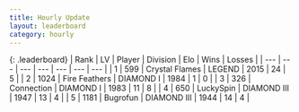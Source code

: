 ```yaml
---
title: Hourly Update
layout: leaderboard
category: hourly
---
```


{: .leaderboard}
| Rank | LV | Player | Division | Elo | Wins | Losses |
| --- | --- | --- | --- | --- | --- | --- |
| <span data-change="0">1</span> | 599 | <span title="ID: 163201">Crystal Flames</span> | LEGEND | <span data-change="0">2015</span> | <span data-change="0">24</span> | <span data-change="0">5</span> |
| <span data-change="0">2</span> | 1024 | <span title="ID: 357425">Fire Feathers</span> | DIAMOND I | <span data-change="0">1984</span> | <span data-change="0">1</span> | <span data-change="0">0</span> |
| <span data-change="0">3</span> | 326 | <span title="ID: 539711">Connection</span> | DIAMOND I | <span data-change="0">1983</span> | <span data-change="0">11</span> | <span data-change="0">8</span> |
| <span data-change="0">4</span> | 650 | <span title="ID: 498412">LuckySpin</span> | DIAMOND III | <span data-change="0">1947</span> | <span data-change="0">13</span> | <span data-change="0">4</span> |
| <span data-change="1">5</span> | 1181 | <span title="ID: 46333">Bugrofun</span> | DIAMOND III | <span data-change="15">1944</span> | <span data-change="2">14</span> | <span data-change="0">4</span> |